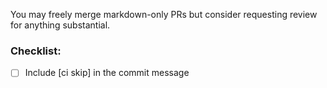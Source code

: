 You may freely merge markdown-only PRs but consider requesting review for anything substantial.

### Checklist:

- [ ] Include [ci skip] in the commit message
